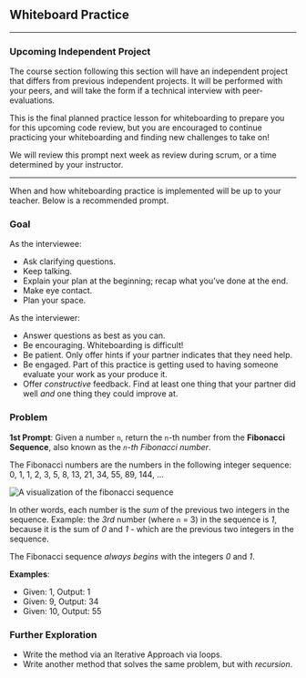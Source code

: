 ## Whiteboard Practice
---

### Upcoming Independent Project

The course section following this section will have an independent project that differs from previous independent projects. It will be performed with your peers, and will take the form if a technical interview with peer-evaluations. 

This is the final planned practice lesson for whiteboarding to prepare you for this upcoming code review, but you are encouraged to continue practicing your whiteboarding and finding new challenges to take on!

We will review this prompt next week as review during scrum, or a time determined by your instructor.

---

When and how whiteboarding practice is implemented will be up to your teacher. Below is a recommended prompt.

### Goal

As the interviewee:

* Ask clarifying questions.
* Keep talking.
* Explain your plan at the beginning; recap what you’ve done at the end.
* Make eye contact.
* Plan your space.

As the interviewer:

* Answer questions as best as you can.
* Be encouraging. Whiteboarding is difficult!
* Be patient. Only offer hints if your partner indicates that they need help.
* Be engaged. Part of this practice is getting used to having someone evaluate your work as your produce it.
* Offer _constructive_ feedback. Find at least one thing that your partner did well _and_ one thing they could improve at.

### Problem

**1st Prompt**: 
Given a number `n`, return the `n`-th number from the **Fibonacci Sequence**, also known as the *`n`-th Fibonacci number*.

The Fibonacci numbers are the numbers in the following integer sequence: 0, 1, 1, 2, 3, 5, 8, 13, 21, 34, 55, 89, 144, ...

![A visualization of the fibonacci sequence](https://learnhowtoprogram.s3.us-west-2.amazonaws.com/INTRO/fibonacci-visualization.png)

In other words, each number is the *sum* of the previous two integers in the sequence. Example: the *3rd* number (where `n` = 3) in the sequence is *1*, because it is the sum of *0* and *1* - which are the previous two integers in the sequence.

The Fibonacci sequence *always begins* with the integers *0* and *1*.


**Examples**:

  * Given: 1, Output: 1
  * Given: 9, Output: 34
  * Given: 10, Output: 55

### Further Exploration

* Write the method via an Iterative Approach via loops.
* Write another method that solves the same problem, but with *recursion*.
      